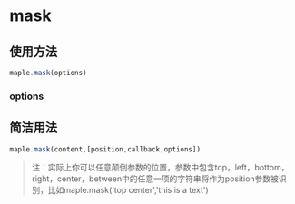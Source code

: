 # mask
## 使用方法
```javascript
maple.mask(options)
```
### options

<Propsintro path="mask/main.vue"></Propsintro>

## 简洁用法
```javascript
maple.mask(content,[position,callback,options])
```
> 注：实际上你可以任意颠倒参数的位置，参数中包含top，left，bottom，right，center，between中的任意一项的字符串将作为position参数被识别，比如maple.mask('top center','this is a text')
